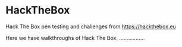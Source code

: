 # HackTheBox
Hack The Box pen testing and challenges from https://hackthebox.eu

Here we have walkthroughs of Hack The Box. .................